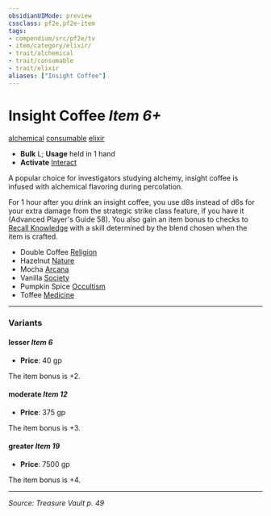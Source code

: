```yaml
---
obsidianUIMode: preview
cssclass: pf2e,pf2e-item
tags:
- compendium/src/pf2e/tv
- item/category/elixir/
- trait/alchemical
- trait/consumable
- trait/elixir
aliases: ["Insight Coffee"]
---
```

# Insight Coffee *Item 6+*  
[alchemical](alchemical.md "Alchemical Item Trait")  [consumable](consumable.md "Consumable Item Trait")  [elixir](elixir.md "Elixir Item Trait")  

- **Bulk** L; **Usage** held in 1 hand
- **Activate** [Interact](interact.md)

A popular choice for investigators studying alchemy, insight coffee is infused with alchemical flavoring during percolation.

For 1 hour after you drink an insight coffee, you use d8s instead of d6s for your extra damage from the strategic strike class feature, if you have it (Advanced Player's Guide 58). You also gain an item bonus to checks to [Recall Knowledge](recall-knowledge.md) with a skill determined by the blend chosen when the item is crafted.

- Double Coffee [Religion](skills.md#Religion)
- Hazelnut [Nature](skills.md#Nature)
- Mocha [Arcana](skills.md#Arcana)
- Vanilla [Society](skills.md#Society)
- Pumpkin Spice [Occultism](skills.md#Occultism)
- Toffee [Medicine](skills.md#Medicine)

---

### Variants

#### lesser *Item 6*

- **Price**: 40 gp

The item bonus is +2.

#### moderate *Item 12*

- **Price**: 375 gp

The item bonus is +3.

#### greater *Item 19*

- **Price**: 7500 gp

The item bonus is +4.

---
*Source: Treasure Vault p. 49*